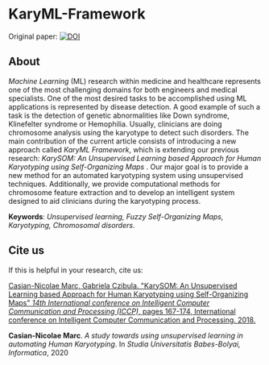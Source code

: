 # KaryML-Framework 
Original paper: [![DOI](https://img.shields.io/badge/DOI-10.1109/ICCP.2018.8516580-blue.svg)](https://doi.org/10.1109/ICCP.2018.8516580)

## About

  _Machine Learning_ (ML) research within medicine and healthcare represents one of the most challenging domains for both engineers and medical specialists. One of the most desired tasks to be accomplished using ML applications is represented by disease detection. A good example of such a task is the detection of genetic abnormalities like Down syndrome, Klinefelter syndrome or Hemophilia. Usually, clinicians are doing chromosome analysis using the karyotype to detect such disorders. The main contribution of the current article consists of introducing a new approach called _KaryML Framework_, which is extending our previous research: _KarySOM: An Unsupervised Learning based Approach for Human Karyotyping using Self-Organizing Maps_ . Our major goal is to provide a new method for an automated karyotyping system using unsupervised techniques. Additionally, we provide computational methods for chromosome feature extraction and to develop an intelligent system designed to aid clinicians during the karyotyping process.

__Keywords__: _Unsupervised learning, Fuzzy Self-Organizing Maps, Karyotyping, Chromosomal disorders_.

## Cite us
If this is helpful in your research, cite us: 

  [Casian-Nicolae Marc, Gabriela Czibula. "KarySOM: An Unsupervised Learning based Approach for Human Karyotyping using Self-Organizing Maps" *14th International conference on Intelligent Computer Communication and Processing (ICCP)*, pages 167-174, International conference on Intelligent Computer Communication and Processing. 2018.](https://www.researchgate.net/publication/329064942_KarySOM_An_Unsupervised_Learning_based_Approach_for_Human_Karyotyping_using_Self-Organizing_Maps) 
  
   __Casian-Nicolae Marc__.
  _A study towards using unsupervised learning in automating Human Karyotyping_.
  In _Studia Universitatis Babes-Bolyai, Informatica_, 2020
